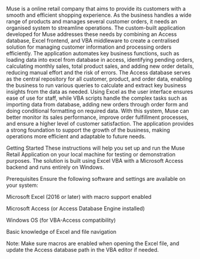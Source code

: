 Muse is a online retail company that aims to provide its customers with a smooth and efficient
shopping experience. As the business handles a wide range of products and manages several
customer orders, it needs an organised system to streamline operations. The custom-built
application developed for Muse addresses these needs by combining an Access database,
Excel frontend, and VBA middleware to create a centralised solution for managing customer
information and processing orders efficiently.
The application automates key business functions, such as loading data into excel from
database in access, identifying pending orders, calculating monthly sales, total product sales,
and adding new order details, reducing manual effort and the risk of errors. The Access
database serves as the central repository for all customer, product, and order data, enabling the
business to run various queries to calculate and extract key business insights from the data as
needed. Using Excel as the user interface ensures ease of use for staff, while VBA scripts handle
the complex tasks such as importing data from database, adding new orders through order form
and doing conditional formatting on required data. With this system, Muse can better monitor
its sales performance, improve order fulfillment processes, and ensure a higher level of
customer satisfaction. The application provides a strong foundation to support the growth of the
business, making operations more efficient and adaptable to future needs.


Getting Started
These instructions will help you set up and run the Muse Retail Application on your local machine for testing or demonstration purposes. The solution is built using Excel VBA with a Microsoft Access backend and runs entirely on Windows.

Prerequisites
Ensure the following software and settings are available on your system:

Microsoft Excel (2016 or later) with macro support enabled

Microsoft Access (or Access Database Engine installed)

Windows OS (for VBA-Access compatibility)

Basic knowledge of Excel and file navigation

Note: Make sure macros are enabled when opening the Excel file, and update the Access database path in the VBA editor if needed.
